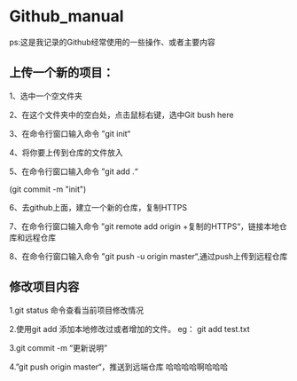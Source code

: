 # Github_manual
ps:这是我记录的Github经常使用的一些操作、或者主要内容
## 上传一个新的项目：

1、选中一个空文件夹

2、在这个文件夹中的空白处，点击鼠标右键，选中Git bush here

3、在命令行窗口输入命令	”git init“

4、将你要上传到仓库的文件放入

5、在命令行窗口输入命令	”git add .“

(git commit -m "init")

6、去github上面，建立一个新的仓库，复制HTTPS

7、在命令行窗口输入命令	”git remote add origin +复制的HTTPS“，链接本地仓库和远程仓库

8、在命令行窗口输入命令	”git push -u origin master“,通过push上传到远程仓库

## 修改项目内容

1.git status 命令查看当前项目修改情况

2.使用git add 添加本地修改过或者增加的文件。 eg： git add test.txt

3.git commit -m “更新说明”

4.”git push origin master“，推送到远端仓库
哈哈哈哈啊哈哈哈
